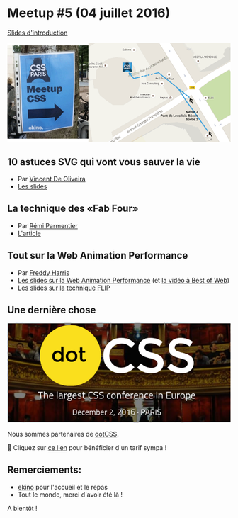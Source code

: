 # Meetup #5 (04 juillet 2016)

[Slides d'introduction](http://slides.com/siegfriedehret/css-paris-05)

![C'était là !](acces.png)

## 10 astuces SVG qui vont vous sauver la vie

- Par [Vincent De Oliveira](https://twitter.com/iamvdo)
- [Les slides](http://slides.iamvdo.me/kiwiparty16/)

## La technique des «Fab Four»

- Par [Rémi Parmentier](https://twitter.com/HTeuMeuLeu)
- [L'article](http://emails.hteumeuleu.fr/2016/02/fab-four-emails-responsive-sans-media-queries/)

## Tout sur la Web Animation Performance

- Par [Freddy Harris](https://twitter.com/HarrisFreddy)
- [Les slides sur la Web Animation Performance](https://freddy03h.github.io/render-presentation) (et [la vidéo à Best of Web](https://www.youtube.com/watch?v=qrbbD-1ET14))
- [Les slides sur la technique FLIP](https://freddy03h.github.io/flip-presentation/)

## Une dernière chose

![](dotcss.png)

Nous sommes partenaires de [dotCSS](http://www.dotcss.io).

:gift_heart: Cliquez sur [ce lien](https://dotcss2016.eventbrite.com/?discount=CSSPARIS) pour bénéficier d'un tarif sympa !

## Remerciements:

- [ekino](http://www.ekino.com) pour l'accueil et le repas
- Tout le monde, merci d'avoir été là !

A bientôt !
